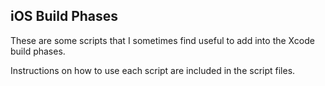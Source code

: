## iOS Build Phases

These are some scripts that I sometimes find useful to add into the Xcode build phases.

Instructions on how to use each script are included in the script files.
